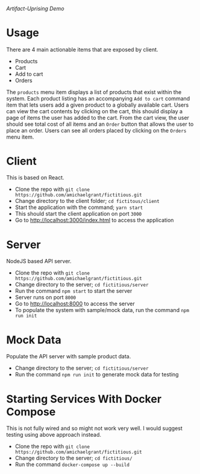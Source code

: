 ###### Artifact-Uprising Demo

# Usage
There are 4 main actionable items that are exposed by client.
* Products
* Cart
* Add to cart
* Orders

The `products` menu item displays a list of products that exist within the
system. Each product listing has an accompanying `Add to cart` command item 
that lets users add a given product to a globally available cart.
Users can view the cart contents by clicking on the cart, this should display a
page of items the user has added to the cart. From the cart view, the user should
see total cost of all items and an `Order` button that allows the user to place
an order. Users can see all orders placed by clicking on the `Orders` menu item.


# Client
This is based on React.

* Clone the repo with `git clone https://github.com/amichaelgrant/fictitious.git`
* Change directory to the client folder; `cd fictitous/client`
* Start the application with the command; `yarn start`
* This should start the client application on port `3000`
* Go to [http://localhost:3000/index.html](http://localhost:3000/index.html) to access the application


# Server
NodeJS based API server.

* Clone the repo with `git clone https://github.com/amichaelgrant/fictitious.git`
* Change directory to the server; `cd fictitious/server`
* Run the command `npm start` to start the server
* Server runs on port `8000`
* Go to [http://localhost:8000](http://localhost:8000) to access the server
* To populate the system with sample/mock data, run the command `npm run init`

# Mock Data
Populate the API server with sample product data.

* Change directory to the server; `cd fictitious/server`
* Run the command `npm run init` to generate mock data for testing

# Starting Services With Docker Compose
This is not fully wired and so might not work very well. I would suggest testing
using above approach instead.
* Clone the repo with `git clone https://github.com/amichaelgrant/fictitious.git`
* Change directory to the server; `cd fictitious/`
* Run the command `docker-compose up --build`
